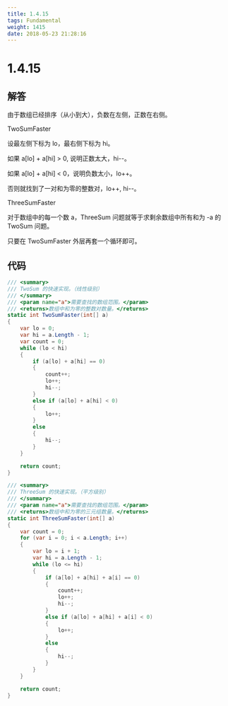 ```yaml
---
title: 1.4.15
tags: Fundamental
weight: 1415
date: 2018-05-23 21:28:16
---
```


# 1.4.15


## 解答

由于数组已经排序（从小到大），负数在左侧，正数在右侧。

TwoSumFaster

设最左侧下标为 lo，最右侧下标为 hi。

如果 a[lo] + a[hi] > 0, 说明正数太大，hi--。

如果 a[lo] + a[hi] < 0，说明负数太小，lo++。

否则就找到了一对和为零的整数对，lo++, hi--。 

ThreeSumFaster

对于数组中的每一个数 a，ThreeSum 问题就等于求剩余数组中所有和为 -a 的 TwoSum 问题。

只要在 TwoSumFaster 外层再套一个循环即可。

## 代码

```csharp
/// <summary>
/// TwoSum 的快速实现。（线性级别）
/// </summary>
/// <param name="a">需要查找的数组范围。</param>
/// <returns>数组中和为零的整数对数量。</returns>
static int TwoSumFaster(int[] a)
{
    var lo = 0;
    var hi = a.Length - 1;
    var count = 0;
    while (lo < hi)
    {
        if (a[lo] + a[hi] == 0)
        {
            count++;
            lo++;
            hi--;
        }
        else if (a[lo] + a[hi] < 0)
        {
            lo++;
        }
        else
        {
            hi--;
        }
    }

    return count;
}

/// <summary>
/// ThreeSum 的快速实现。（平方级别）
/// </summary>
/// <param name="a">需要查找的数组范围。</param>
/// <returns>数组中和为零的三元组数量。</returns>
static int ThreeSumFaster(int[] a)
{
    var count = 0;
    for (var i = 0; i < a.Length; i++)
    {
        var lo = i + 1;
        var hi = a.Length - 1;
        while (lo <= hi)
        {
            if (a[lo] + a[hi] + a[i] == 0)
            {
                count++;
                lo++;
                hi--;
            }
            else if (a[lo] + a[hi] + a[i] < 0)
            {
                lo++;
            }
            else
            {
                hi--;
            }
        }
    }

    return count;
}
```
